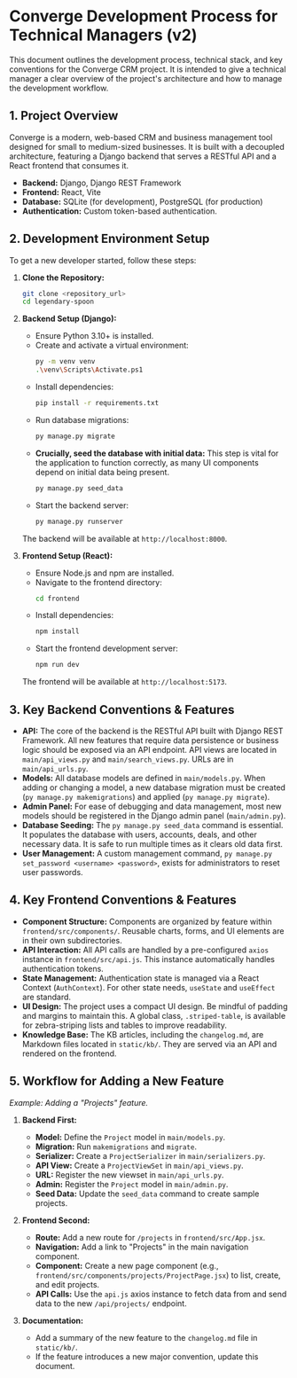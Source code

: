 # Converge Development Process for Technical Managers (v2)

This document outlines the development process, technical stack, and key conventions for the Converge CRM project. It is intended to give a technical manager a clear overview of the project's architecture and how to manage the development workflow.

## 1. Project Overview

Converge is a modern, web-based CRM and business management tool designed for small to medium-sized businesses. It is built with a decoupled architecture, featuring a Django backend that serves a RESTful API and a React frontend that consumes it.

- **Backend:** Django, Django REST Framework
- **Frontend:** React, Vite
- **Database:** SQLite (for development), PostgreSQL (for production)
- **Authentication:** Custom token-based authentication.

## 2. Development Environment Setup

To get a new developer started, follow these steps:

1.  **Clone the Repository:**
    ```bash
    git clone <repository_url>
    cd legendary-spoon
    ```

2.  **Backend Setup (Django):**
    - Ensure Python 3.10+ is installed.
    - Create and activate a virtual environment:
      ```bash
      py -m venv venv
      .\venv\Scripts\Activate.ps1
      ```
    - Install dependencies:
      ```bash
      pip install -r requirements.txt
      ```
    - Run database migrations:
      ```bash
      py manage.py migrate
      ```
    - **Crucially, seed the database with initial data:** This step is vital for the application to function correctly, as many UI components depend on initial data being present.
      ```bash
      py manage.py seed_data
      ```
    - Start the backend server:
      ```bash
      py manage.py runserver
      ```
    The backend will be available at `http://localhost:8000`.

3.  **Frontend Setup (React):**
    - Ensure Node.js and npm are installed.
    - Navigate to the frontend directory:
      ```bash
      cd frontend
      ```
    - Install dependencies:
      ```bash
      npm install
      ```
    - Start the frontend development server:
      ```bash
      npm run dev
      ```
    The frontend will be available at `http://localhost:5173`.

## 3. Key Backend Conventions & Features

- **API:** The core of the backend is the RESTful API built with Django REST Framework. All new features that require data persistence or business logic should be exposed via an API endpoint. API views are located in `main/api_views.py` and `main/search_views.py`. URLs are in `main/api_urls.py`.
- **Models:** All database models are defined in `main/models.py`. When adding or changing a model, a new database migration must be created (`py manage.py makemigrations`) and applied (`py manage.py migrate`).
- **Admin Panel:** For ease of debugging and data management, most new models should be registered in the Django admin panel (`main/admin.py`).
- **Database Seeding:** The `py manage.py seed_data` command is essential. It populates the database with users, accounts, deals, and other necessary data. It is safe to run multiple times as it clears old data first.
- **User Management:** A custom management command, `py manage.py set_password <username> <password>`, exists for administrators to reset user passwords.

## 4. Key Frontend Conventions & Features

- **Component Structure:** Components are organized by feature within `frontend/src/components/`. Reusable charts, forms, and UI elements are in their own subdirectories.
- **API Interaction:** All API calls are handled by a pre-configured `axios` instance in `frontend/src/api.js`. This instance automatically handles authentication tokens.
- **State Management:** Authentication state is managed via a React Context (`AuthContext`). For other state needs, `useState` and `useEffect` are standard.
- **UI Design:** The project uses a compact UI design. Be mindful of padding and margins to maintain this. A global class, `.striped-table`, is available for zebra-striping lists and tables to improve readability.
- **Knowledge Base:** The KB articles, including the `changelog.md`, are Markdown files located in `static/kb/`. They are served via an API and rendered on the frontend.

## 5. Workflow for Adding a New Feature

*Example: Adding a "Projects" feature.*

1.  **Backend First:**
    - **Model:** Define the `Project` model in `main/models.py`.
    - **Migration:** Run `makemigrations` and `migrate`.
    - **Serializer:** Create a `ProjectSerializer` in `main/serializers.py`.
    - **API View:** Create a `ProjectViewSet` in `main/api_views.py`.
    - **URL:** Register the new viewset in `main/api_urls.py`.
    - **Admin:** Register the `Project` model in `main/admin.py`.
    - **Seed Data:** Update the `seed_data` command to create sample projects.

2.  **Frontend Second:**
    - **Route:** Add a new route for `/projects` in `frontend/src/App.jsx`.
    - **Navigation:** Add a link to "Projects" in the main navigation component.
    - **Component:** Create a new page component (e.g., `frontend/src/components/projects/ProjectPage.jsx`) to list, create, and edit projects.
    - **API Calls:** Use the `api.js` axios instance to fetch data from and send data to the new `/api/projects/` endpoint.

3.  **Documentation:**
    - Add a summary of the new feature to the `changelog.md` file in `static/kb/`.
    - If the feature introduces a new major convention, update this document.

